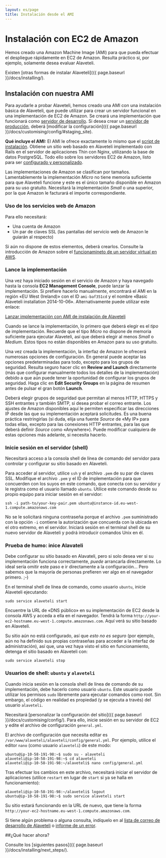 ```yaml
---
layout: es/page
title: Instalación desde el AMI
---
```


# Instalación con EC2 de Amazon

<p class="lead">
  Hemos creado una Amazon Machine Image (AMI) para que pueda efectuar el despliegue
  rápidamente en EC2 de Amazon. Resulta práctico si, por ejemplo, solamente desea evaluar Alaveteli.
</p>

Existen [otras formas de instalar Alaveteli]({{ page.baseurl }}/docs/installing/).

## Instalación con nuestra AMI

Para ayudarle a probar Alaveteli, hemos creado una AMI con una instalación básica de
Alaveteli, que puede utilizar para crear un servidor funcional en una implementación de EC2
de Amazon. Se creará una implementación que funcionará como
<a href="{{ page.baseurl }}/docs/glossary/#development" class="glossary__link">servidor de desarrollo</a>.
Si desea crear un
<a href="{{ page.baseurl }}/docs/glossary/#production" class="glossary__link">servidor de producción</a>,
deberá
[modificar la configuración]({{ page.baseurl }}/docs/customising/config/#staging_site).

<div class="attention-box">
  <p>
    <strong>Qué incluye el AMI:</strong>
    El AMI le ofrece exactamente lo mismo que el
    <a href="{{ page.baseurl }}/docs/installing/script/">script de instalación</a>.
    Obtiene un sitio web basado en Alaveteli implementado con Rails en el servidor
    de aplicaciones Thin con Nginx, utilizando la base de datos PostgreSQL. Todo ello
    sobre los servidores EC2 de Amazon, listo para ser
    <a href="{{ page.baseurl }}/docs/customising/">configurado y personalizado</a>.
  </p>
</div>

Las implementaciones de Amazon se clasifican por tamaños. Lamentablemente la implementación *Micro*
no tiene memoria suficiente para que Alaveteli funcione y este es el único tamaño disponible
en Amazon para su uso gratuito. Necesitará la implementación *Small* o una superior, por la que
Amazon le facturará el importe correspondiente.

### Uso de los servicios web de Amazon

Para ello necesitará:

   * Una cuenta de Amazon
   * Un par de claves SSL (las pantallas del servicio web de Amazon le guiarán al respecto)

Si aún no dispone de estos elementos, deberá crearlos. Consulte la introducción de Amazon sobre el
[funcionamineto de un servidor virtual en AWS](http://docs.aws.amazon.com/gettingstarted/latest/awsgsg-intro/gsg-aws-virtual-server.html).

### Lance la implementación

Una vez haya iniciado sesión en el servicio de Amazon y haya navegado hasta la consola
**EC2 Management Console**, puede lanzar la implementación. Si prefiere hacerlo manualmente,
encontrará el AMI en la región «EU West (Ireland)» con el ID
`ami-baf351cd` y el nombre «Basic Alaveteli installation 2014-10-06».
Alternativamente puede utilizar este enlace:

<p class="action-buttons">
  <a href="https://console.aws.amazon.com/ec2/home?region=eu-west-1#launchAmi=ami-baf351cd" class="button">Lanzar
  implementación con AMI de instalación de Alaveteli</a> 
</p>

Cuando se lance la implementación, lo primero que deberá elegir es el *tipo* de implementación.
Recuerde que el tipo *Micro* no dispone de memoria suficiente para ejecutar
Alaveteli, así que deberá elegir al menos *Small* o *Medium*. Estos tipos no están
disponibles en Amazon para su uso gratuito.

Una vez creada la implementación, la interfaz de Amazon le ofrecerá numerosas opciones
de configuración. En general puede aceptar las opciones predeterminadas para todo,
excepto para los grupos de seguridad. Resulta seguro hacer clic en **Review and
Launch** directamente (más que configurar manualmente todos los detalles de la 
implementación) debido a que aún puede tener la oportunidad de configurar los grupos
de seguridad. Haga clic en **Edit Security Groups** en la página de resumen antes de
pulsar el gran botón **Launch**.

Deberá elegir grupos de seguridad que permitan al menos HTTP, HTTPS y SSH entrantes
y también SMTP, si desea probar el correo entrante. Los ajustes de Amazon disponibles
aquí le permiten especificar las direcciones IP desde las que su implementación aceptará
solicitudes. Es una buena práctica restringirlas (si duda, elija una fuente *Source*
de «My IP» para todas ellas, excepto para las conexiones HTTP entrantes, para las que
deberá definir *Source* como «Anywhere»). Puede modificar cualquiera de estas opciones más
adelante, si necesita hacerlo.

### Inicie sesión en el servidor (shell)

Necesitará acceso a la consola shell de línea de comando del servidor para controlar y
configurar su sitio basado en Alaveteli.

Para acceder al servidor, utilice `ssh` y el archivo `.pem` de su par de claves SSL.
Modifique el archivo `.pem` y el ID de implementación para que concuerden con los suyos en
este comando, que conecta con su servidor y le registra como el usuario llamado `ubuntu`. 
Utilice este comando desde su propio equipo para iniciar sesión en el servidor:

    ssh -i path-to/your-key-pair.pem ubuntu@instance-id.eu-west-1.compute.amazonaws.com

No se le solicitará ninguna contraseña porque el archivo `.pem` suministrado con la
opción `-i` contiene la autorización que concuerda con la ubicada en el otro extremo,
en el servidor. Iniciará sesión en el terminal shell de su nuevo servidor de Alaveteli
y podrá introducir comandos Unix en él.

### Prueba de humo: inice Alavateli

Debe configurar su sitio basado en Alavateli, pero si solo desea ver si su implementación
funciona correctamente, *puede* arrancarla directamente. Lo ideal sería omitir este
paso e ir directamente a la configuración... Pero sabemos que la mayoría de personas
prefieren ver algo en el navegador primero. ;-)

En el terminal shell de línea de comando, como usuario `ubuntu`, inicie Alaveteli ejecutando:

    sudo service alaveteli start

Encuentre la URL de «DNS público» en su implementación de EC2 desde la consola AWS y acceda a
ella en el navegador. Tendrá la forma
`http://your-ec2-hostname.eu-west-1.compute.amazonaws.com`. Aquí verá su sitio basado en
Alaveteli.

Su sitio aún no está configurado, así que *esto no es seguro* (por ejemplo, aún no ha
definido sus propias contraseñas para acceder a la interfaz de administración), así que, una vez
haya visto el sitio en funcionamiento, detenga el sitio basado en Alaveteli con:

    sudo service alaveteli stop


### Usuarios de shell: `ubuntu` y `alaveteli`

Cuando inicia sesión en la consola shell de línea de comando de su implementación, debe hacerlo
como usuario `ubuntu`. Este usuario puede utilizar los permisos `sudo` libremente para ejecutar comandos
como root. Sin embargo, el código en realidad es propiedad (y se ejecuta a través) del usuario `alaveteli`.

Necesitará
[personalizar la configuración del sitio]({{ page.baseurl }}/docs/customising/config/).
Para ello, inicie sesión en su servidor de EC2 y edite el archivo de configuración `general.yml`.

El archivo de configuración que necesita editar es
`/var/www/alaveteli/alaveteli/config/general.yml`. Por ejemplo, utilice el
editor `nano` (como usuario `alaveteli`) de este modo:

    ubuntu@ip-10-58-191-98:~$ sudo su - alaveteli
    alaveteli@ip-10-58-191-98:~$ cd alaveteli
    alaveteli@ip-10-58-191-98:~/alaveteli$ nano config/general.yml

Tras efectuar los cambios en este archivo, necesitará iniciar el servidor de aplicaciones
(utilice `restart` en lugar de `start` si ya se halla en funcionamiento):

    alaveteli@ip-10-58-191-98:~/alaveteli$ logout
    ubuntu@ip-10-58-191-98:~$ sudo service alaveteli start

Su sitio estará funcionando en la URL de nuevo, que tiene la forma
`http://your-ec2-hostname.eu-west-1.compute.amazonaws.com`.

Si tiene algún problema o alguna consulta, indíquelo en al [lista de correo de desarrollo de Alaveteli](https://groups.google.com/forum/#!forum/alaveteli-dev) o [informe de un error](https://github.com/mysociety/alaveteli/issues?state=open).


##¿Qué hacer ahora?

Consulte los [siguientes pasos]({{ page.baseurl }}/docs/installing/next_steps/).
